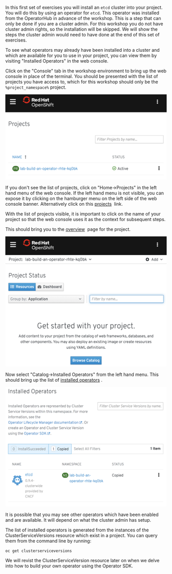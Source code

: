 In this first set of exercises you will install an `etcd` cluster into your project. You will do this by using an operator for `etcd`. This operator was installed from the OperatorHub in advance of the workshop. This is a step that can only be done if you are a cluster admin. For this workshop you do not have cluster admin rights, so the installation will be skipped. We will show the steps the cluster admin would need to have done at the end of this set of exercises.

To see what operators may already have been installed into a cluster and which are available for you to use in your project, you can view them by visiting "Installed Operators" in the web console.

Click on the "Console" tab in the workshop environment to bring up the web console in place of the terminal. You should be presented with the list of projects you have access to, which for this workshop should only be the `%project_namespace%` project.

![](project-list.png)

If you don't see the list of projects, click on "Home->Projects" in the left hand menu of the web console. If the left hand menu is not visible, you can expose it by clicking on the hamburger menu on the left side of the web console banner. Alternatively click on this [projects](%console_url%/k8s/cluster/projects)&nbsp;<span class="fas fa-window-restore"></span> link.

With the list of projects visible, it is important to click on the name of your project so that the web console uses it as the context for subsequent steps.

This should bring you to the [overview](%console_url%/overview/ns/%project_namespace%)&nbsp;<span class="fas fa-window-restore"></span> page for the project.

![](project-overview-page.png)

Now select "Catalog->Installed Operators" from the left hand menu. This should bring up the list of [installed operators](%console_url%/k8s/ns/%project_namespace%/clusterserviceversions)&nbsp;<span class="fas fa-window-restore"></span>.

![](installed-operators.png)

It is possible that you may see other operators which have been enabled and are available. It will depend on what the cluster admin has setup.

The list of installed operators is generated from the instances of the ClusterServiceVersions resource which exist in a project. You can query them from the command line by running:

```execute
oc get clusterserviceversions
```

We will revist the ClusterServiceVersion resource later on when we delve into how to build your own operator using the Operator SDK.
